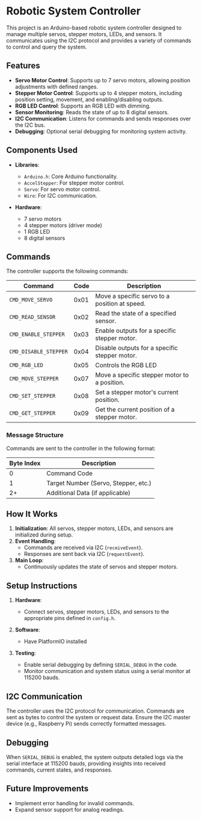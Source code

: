 # Robotic System Controller

This project is an Arduino-based robotic system controller designed to manage multiple servos, stepper motors, LEDs, and sensors. It communicates using the I2C protocol and provides a variety of commands to control and query the system.

## Features

- **Servo Motor Control**: Supports up to 7 servo motors, allowing position adjustments with defined ranges.
- **Stepper Motor Control**: Supports up to 4 stepper motors, including position setting, movement, and enabling/disabling outputs.
- **RGB LED Control**: Supports an RGB LED with dimming.
- **Sensor Monitoring**: Reads the state of up to 8 digital sensors.
- **I2C Communication**: Listens for commands and sends responses over the I2C bus.
- **Debugging**: Optional serial debugging for monitoring system activity.

## Components Used

- **Libraries**:
  - `Arduino.h`: Core Arduino functionality.
  - `AccelStepper`: For stepper motor control.
  - `Servo`: For servo motor control.
  - `Wire`: For I2C communication.

- **Hardware**:
  - 7 servo motors
  - 4 stepper motors (driver mode)
  - 1 RGB LED
  - 8 digital sensors

## Commands

The controller supports the following commands:

| Command               | Code  | Description                                   |
|-----------------------|-------|-----------------------------------------------|
| `CMD_MOVE_SERVO`      | 0x01  | Move a specific servo to a position at speed. |
| `CMD_READ_SENSOR`     | 0x02  | Read the state of a specified sensor.         |
| `CMD_ENABLE_STEPPER`  | 0x03  | Enable outputs for a specific stepper motor.  |
| `CMD_DISABLE_STEPPER` | 0x04  | Disable outputs for a specific stepper motor. |
| `CMD_RGB_LED`         | 0x05  | Controls the RGB LED                          |
| `CMD_MOVE_STEPPER`    | 0x07  | Move a specific stepper motor to a position.  |
| `CMD_SET_STEPPER`     | 0x08  | Set a stepper motor's current position.       |
| `CMD_GET_STEPPER`     | 0x09  | Get the current position of a stepper motor.  |

### Message Structure

Commands are sent to the controller in the following format:

| Byte Index | Description                          |
|------------|--------------------------------------|
| 0          | Command Code                         |
| 1          | Target Number (Servo, Stepper, etc.) |
| 2+         | Additional Data (if applicable)      |

## How It Works

1. **Initialization**: All servos, stepper motors, LEDs, and sensors are initialized during setup.
2. **Event Handling**:
   - Commands are received via I2C (`receiveEvent`).
   - Responses are sent back via I2C (`requestEvent`).
3. **Main Loop**:
   - Continuously updates the state of servos and stepper motors.

## Setup Instructions

1. **Hardware**:
   - Connect servos, stepper motors, LEDs, and sensors to the appropriate pins defined in `config.h`.

2. **Software**:
   - Have PlatformIO installed

3. **Testing**:
   - Enable serial debugging by defining `SERIAL_DEBUG` in the code.
   - Monitor communication and system status using a serial monitor at 115200 bauds.

## I2C Communication

The controller uses the I2C protocol for communication. Commands are sent as bytes to control the system or request data. Ensure the I2C master device (e.g., Raspberry Pi) sends correctly formatted messages.

## Debugging

When `SERIAL_DEBUG` is enabled, the system outputs detailed logs via the serial interface at 115200 bauds, providing insights into received commands, current states, and responses.

## Future Improvements

- Implement error handling for invalid commands.
- Expand sensor support for analog readings.
